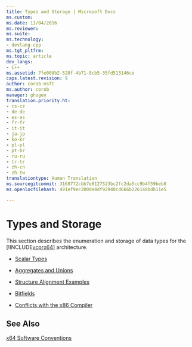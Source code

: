 ```yaml
---
title: Types and Storage | Microsoft Docs
ms.custom: 
ms.date: 11/04/2016
ms.reviewer: 
ms.suite: 
ms.technology:
- devlang-cpp
ms.tgt_pltfrm: 
ms.topic: article
dev_langs:
- C++
ms.assetid: 7fe008b2-520f-4b71-8cb5-35fd513146ce
caps.latest.revision: 9
author: corob-msft
ms.author: corob
manager: ghogen
translation.priority.ht:
- cs-cz
- de-de
- es-es
- fr-fr
- it-it
- ja-jp
- ko-kr
- pl-pl
- pt-br
- ru-ru
- tr-tr
- zh-cn
- zh-tw
translationtype: Human Translation
ms.sourcegitcommit: 3168772cbb7e8127523bc2fc2da5cc9b4f59beb8
ms.openlocfilehash: 491ef9ec200de8df92940cd666b226148bdb11e5

---
```

# Types and Storage
This section describes the enumeration and storage of data types for the [!INCLUDE[vcprx64](../assembler/inline/includes/vcprx64_md.md)] architecture.  
  
-   [Scalar Types](../build/scalar-types.md)  
  
-   [Aggregates and Unions](../build/aggregates-and-unions.md)  
  
-   [Structure Alignment Examples](../build/examples-of-structure-alignment.md)  
  
-   [Bitfields](../build/bitfields.md)  
  
-   [Conflicts with the x86 Compiler](../build/conflicts-with-the-x86-compiler.md)  
  
## See Also  
 [x64 Software Conventions](../build/x64-software-conventions.md)


<!--HONumber=Jan17_HO2-->


